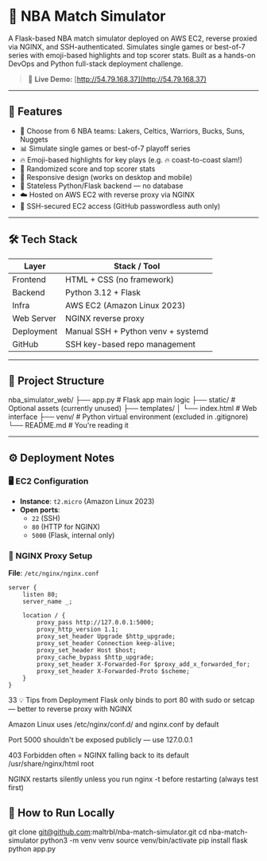 # 🏀 NBA Match Simulator

A Flask-based NBA match simulator deployed on AWS EC2, reverse proxied via NGINX, and SSH-authenticated. Simulates single games or best-of-7 series with emoji-based highlights and top scorer stats. Built as a hands-on DevOps and Python full-stack deployment challenge.

> 🎯 **Live Demo:** [http://54.79.168.37](http://54.79.168.37)

---

## 🚀 Features

- 🏀 Choose from 6 NBA teams: Lakers, Celtics, Warriors, Bucks, Suns, Nuggets
- 📊 Simulate single games or best-of-7 playoff series
- 🔥 Emoji-based highlights for key plays (e.g. 🔥 coast-to-coast slam!)
- 🧠 Randomized score and top scorer stats
- 📱 Responsive design (works on desktop and mobile)
- 🧵 Stateless Python/Flask backend — no database
- ☁️ Hosted on AWS EC2 with reverse proxy via NGINX
- 🔐 SSH-secured EC2 access (GitHub passwordless auth only)

---

## 🛠️ Tech Stack

| Layer        | Stack / Tool                    |
|--------------|---------------------------------|
| Frontend     | HTML + CSS (no framework)       |
| Backend      | Python 3.12 + Flask             |
| Infra        | AWS EC2 (Amazon Linux 2023)     |
| Web Server   | NGINX reverse proxy             |
| Deployment   | Manual SSH + Python venv + systemd |
| GitHub       | SSH key-based repo management   |

---

## 🧰 Project Structure

nba_simulator_web/
├── app.py # Flask app main logic
├── static/ # Optional assets (currently unused)
├── templates/
│ └── index.html # Web interface
├── venv/ # Python virtual environment (excluded in .gitignore)
└── README.md # You're reading it

---

## ⚙️ Deployment Notes

### 🖥️ EC2 Configuration

- **Instance**: `t2.micro` (Amazon Linux 2023)
- **Open ports**:
  - `22` (SSH)
  - `80` (HTTP for NGINX)
  - `5000` (Flask, internal only)

### 🔁 NGINX Proxy Setup

**File**: `/etc/nginx/nginx.conf`

```nginx
server {
    listen 80;
    server_name _;

    location / {
        proxy_pass http://127.0.0.1:5000;
        proxy_http_version 1.1;
        proxy_set_header Upgrade $http_upgrade;
        proxy_set_header Connection keep-alive;
        proxy_set_header Host $host;
        proxy_cache_bypass $http_upgrade;
        proxy_set_header X-Forwarded-For $proxy_add_x_forwarded_for;
        proxy_set_header X-Forwarded-Proto $scheme;
    }
}

```
33 💡 Tips from Deployment
Flask only binds to port 80 with sudo or setcap — better to reverse proxy with NGINX

Amazon Linux uses /etc/nginx/conf.d/ and nginx.conf by default

Port 5000 shouldn't be exposed publicly — use 127.0.0.1

403 Forbidden often = NGINX falling back to its default /usr/share/nginx/html root

NGINX restarts silently unless you run nginx -t before restarting (always test first)

## 🧪 How to Run Locally
git clone git@github.com:maltrbl/nba-match-simulator.git
cd nba-match-simulator
python3 -m venv venv
source venv/bin/activate
pip install flask
python app.py
